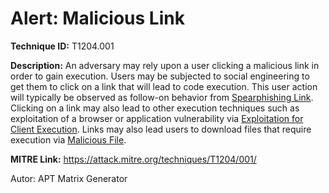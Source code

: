 # Alert: Malicious Link

**Technique ID:** T1204.001

**Description:** An adversary may rely upon a user clicking a malicious link in order to gain execution. Users may be subjected to social engineering to get them to click on a link that will lead to code execution. This user action will typically be observed as follow-on behavior from [Spearphishing Link](https://attack.mitre.org/techniques/T1566/002). Clicking on a link may also lead to other execution techniques such as exploitation of a browser or application vulnerability via [Exploitation for Client Execution](https://attack.mitre.org/techniques/T1203). Links may also lead users to download files that require execution via [Malicious File](https://attack.mitre.org/techniques/T1204/002).

**MITRE Link:** https://attack.mitre.org/techniques/T1204/001/

Autor: APT Matrix Generator

<!--
Tactics: 
Technique ID: T1204.001
Status: Pending
-->
